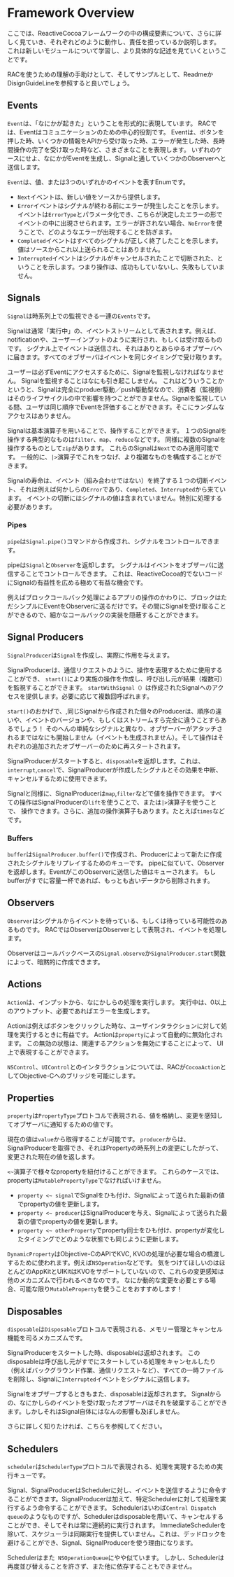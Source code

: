 # Framework Overview

ここでは、ReactiveCocoaフレームワークの中の構成要素について、さらに詳しく見ていき、それぞれどのように動作し、責任を担っているか説明します。
これは新しいモジュールについて学習し、より具体的な記述を見ていくということです。

RACを使うための理解の手助けとして、そしてサンプルとして、ReadmeかDisignGuideLineを参照すると良いでしょう。

## Events

`Event`は、「なにかが起きた」ということを形式的に表現しています。
RACでは、Eventはコミュニケーションのための中心的役割です。
Eventは、ボタンを押した時、いくつかの情報をAPIから受け取った時、エラーが発生した時、長時間操作の完了を受け取った時など、さまざまなことを表現します。
いずれのケースにせよ、なにかがEventを生成し、Signalと通していくつかのObserverへと送信します。

`Event`は、値、または3つのいずれかのイベントを表すEnumです。

 * `Next`イベントは、新しい値をソースから提供します。
 * `Error`イベントはシグナルが終わる前にエラーが発生したことを示します。イベントは`ErrorType`とパラメータ化でき、こちらが決定したエラーの形でイベントの中に出現させられます。エラーが許されない場合、`NoError`を使うことで、どのようなエラーが出現することを防ぎます。
 * `Completed`イベントはすべてのシグナルが正しく終了したことを示します。値はソースからこれ以上送られることはありません。
 * `Interrupted`イベントはシグナルがキャンセルされたことで切断された、ということを示します。つまり操作は、成功もしていないし、失敗もしていません。

## Signals

`Signal`は時系列上での監視できる一連の`Events`です。

Signalは通常「実行中」の、イベントストリームとして表されます。例えば、notificationや、ユーザーインプットのように実行され、もしくは受け取るものです。
シグナル上でイベントは送信され、それはありとあらゆるオブザーバへに届きます。すべてのオブザーバはイベントを同じタイミングで受け取ります。

ユーザーは必ずEventにアクセスするために、Signalを監視しなければなりません。
Signalを監視することはなにも引き起こしません。
これはどういうことかというと、Signalは完全にproduer駆動／push駆動型なので、消費者（監視側）はそのライフサイクルの中で影響を持つことができません。Signalを監視している間、ユーザは同じ順序でEventを評価することができます。そこにランダムなアクセスはありません。

Signalは基本演算子を用いることで、操作することができます。
１つのSignalを操作する典型的なものは`filter`、`map`、`reduce`などです。
同様に複数のSignalを操作するものとして`zip`があります。
これらのSignalは`Next`でのみ適用可能です。
一般的に、`|>`演算子でこれをつなげ、より複雑なものを構成することができます。

Signalの寿命は、イベント（組み合わせではない）を終了する１つの切断イベント、それは例えば何かしらの`Error`であり、`Completed`、`Interrupted`から来ています。
イベントの切断にはシグナルの値は含まれていません。特別に処理する必要があります。

### Pipes

`pipe`は`Signal.pipe()`コマンドから作成され、シグナルをコントロールできます。

pipeは`Signal`と`Observer`を返却します。
シグナルはイベントをオブザーバに送信することでコントロールできます。
これは、ReactiveCocoa的でないコードにSignalの有益性を広める極めて有益な機会です。

例えばブロックコールバック処理によるアプリの操作のかわりに、ブロックはただシンプルにEventをObserverに送るだけです。その間にSignalを受け取ることができるので、細かなコールバックの実装を隠蔽することができます。


## Signal Producers

`SignalProducer`は`Signal`を作成し、実際に作用を与えます。

SignalProducerは、通信リクエストのように、操作を表現するために使用することができ、 `start()`により実施の操作を作成し、呼び出し元が結果（複数可）を監視することができます。
`startWithSignal（）`は作成されたSignalへのアクセスを提供します。必要に応じて複数回呼ばれます。

`start()`のおかげで、,同じSignalから作成された個々のProducerは、順序の違いや、イベントのバージョンや、もしくはストリームすら完全に違うことすらあるでしょう！
そのへんの単純なシグナルと異なり、オブザーバーがアタッチされるまではなにも開始しません（イベントも生成されません）。そして操作はそれぞれの追加されたオブザーバーのために再スタートされます。

SignalProducerがスタートすると、`disposable`を返却します。これは、`interrupt`,`cancel`で、SignalProducerが作成したシグナルとその効果を中断、キャンセルするために使用できます。

Signalと同様に、SignalProducerは`map`,`filter`などで値を操作できます。
すべての操作はSignalProducerの`lift`を使うことで、または`|>`演算子を使うことで、 操作できます。さらに、追加の操作演算子もあります。たとえば`times`などです。 

### Buffers

`buffer`は`SignalProducer.buffer()`で作成され、Producerによって新たに作成されたシグナルをリプレイするためのキューです。
pipeに似ていて、Observerを返却します。EventがこのObserverに送信した値はキューされます。
もしbufferがすでに容量一杯であれば、もっとも古いデータから削除されます。

## Observers

`Observer`はシグナルからイベントを待っている、もしくは待っている可能性のあるものです。
RACではObserverはObserverとして表現され、イベントを処理します。

Observerはコールバックベースの`Signal.observe`か`SignalProducer.start`関数によって、暗黙的に作成できます。

## Actions

`Action`は、インプットから、なにかしらの処理を実行します。
実行中は、0以上のアウトプット、必要であればエラーを生成します。

Actionは例えばボタンをクリックした時な、ユーザインタラクションに対して処理を実行するときに有益です。
Actionは`property`によって自動的に無効化されます。
この無効の状態は、関連するアクションを無効にすることによって、 UI上で表現することができます。

`NSControl`、`UIControl`とのインタラクションについては、RACが`CocoaAction`としてObjective-Cへのブリッジを可能にします。


## Properties

`property`は`PropertyType`プロトコルで表現される、値を格納し、変更を感知してオブザーバに通知するための値です。

現在の値は`value`から取得することが可能です。
`producer`からは、SignalProducerを取得でき、それはPropertyの時系列上の変更にしたがって、変更された現在の値を返します。

`<~`演算子で様々なpropertyを紐付けることができます。 
これらのケースでは、propertyは`MutablePropertyType`でなければいけません。

* `property <~ signal`でSignalをひも付け、Signalによって送られた最新の値でpropertyの値を更新します。
* `property <~ producer`はSignalProducerを与え、Signalによって送られた最新の値でpropertyの値を更新します。
* `property <~ otherProperty`でproperty同士をひも付け、propertyが変化したタイミングでどのような状態でも同じように更新します。

`DynamicProperty`はObjective-CのAPIでKVC, KVOの処理が必要な場合の橋渡しするために使われます。例えば`NSOperation`などです。
気をつけてほしいのはほとんどのAppKitとUIKitはKVOをサポートしていないので、これらの変更感知は他のメカニズムで行われるべきなのです。
なにか動的な変更を必要とする場合、可能な限り`MutableProperty`を使うことをおすすめします！


## Disposables

`disposable`は`Disposable`プロトコルで表現される、メモリー管理とキャンセル機能を司るメカニズムです。

SignalProducerをスタートした時、disposableは返却されます。
このdisposableは呼び出し元がすでにスタートしている処理をキャンセルしたり（例えばバックグラウンド作業、通信リクエストなど）、すべての一時ファイルを削除し、Signalに`Interrupted`イベントをシグナルに送信します。

Signalをオブザーブするときもまた、disposableは返却されます。
Signalからの、なにかしらのイベントを受け取ったオブザーバはそれを破棄することができます。しかしそれはSignal自体にはなんの影響も及ぼしません。

さらに詳しく知りたければ、こちらを参照してください。

## Schedulers

`scheduler`は`SchedulerType`プロトコルで表現される、処理を実現するための実行キューです。

Signal、SignalProducerはSchedulerに対し、イベントを送信するように命令することができます。SignalProducerは加えて、特定Schedulerに対して処理を実行するよう命令することができます。
Schedulerはいわば`Central Dispatch queue`のようなものですが、Schedulerはdisposableを用いて、キャンセルすることができ、そしてそれは常に連続的に実行されます。
ImmediateSchedulerを除いて、スケジューラは同期実行を提供していません。これは、デッドロックを避けることができ、Signal、SignalProducerを使う理由になります。

Schedulerはまた` NSOperationQueue`にやや似ています。
しかし、Schedulerは再度並び替えることを許さず、また他に依存することもできません。


